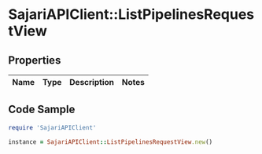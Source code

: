 # SajariAPIClient::ListPipelinesRequestView

## Properties

Name | Type | Description | Notes
------------ | ------------- | ------------- | -------------

## Code Sample

```ruby
require 'SajariAPIClient'

instance = SajariAPIClient::ListPipelinesRequestView.new()
```


